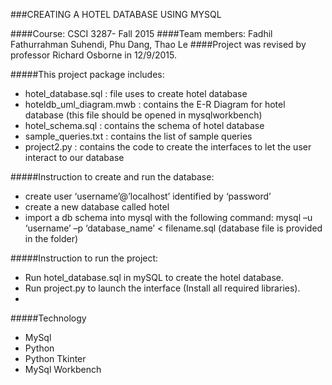 ###CREATING A HOTEL DATABASE USING MYSQL

####Course: CSCI 3287- Fall 2015
####Team members: Fadhil Fathurrahman Suhendi, Phu Dang, Thao Le
####Project was revised by professor Richard Osborne in 12/9/2015.

#####This project package includes:
- hotel_database.sql      : file uses to create hotel database
- hoteldb_uml_diagram.mwb : contains the E-R Diagram for hotel database (this file should be opened in mysqlworkbench)
- hotel_schema.sql        : contains the schema of hotel database
- sample_queries.txt      : contains the list of sample queries
- project2.py             : contains the code to create the interfaces to let the user interact to our database

#####Instruction to create and run the database:
- create user ‘username’@’localhost’ identified  by ‘password’
- create a new database called hotel
- import a db schema into mysql with the following command:
mysql –u ‘username’ –p ‘database_name’ < filename.sql (database file is provided in the folder)

#####Instruction to run the project:
- Run hotel_database.sql in mySQL to create the hotel database.
- Run project.py to launch the interface (Install all required libraries).
- 
#####Technology
- MySql
- Python
- Python Tkinter
- MySql Workbench


